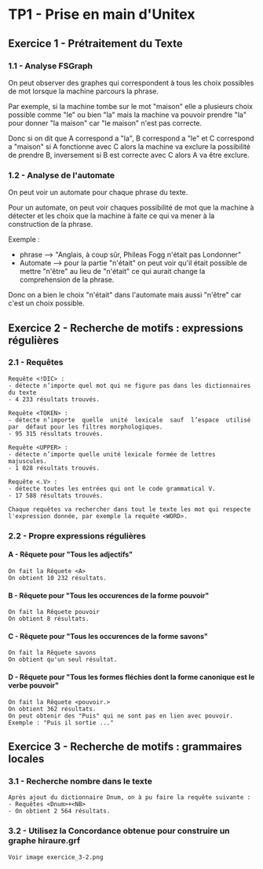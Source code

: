 # TP1 - Prise en main d'Unitex

## Exercice 1 - Prétraitement du Texte

### 1.1 - Analyse FSGraph

On peut observer des graphes qui correspondent à tous les choix possibles de mot lorsque la machine parcours la phrase.
    
Par exemple, si la machine tombe sur le mot "maison" elle a plusieurs choix possible comme "le" ou bien "la" mais la machine va pouvoir prendre "la" pour donner "la maison" car "le maison" n'est pas correcte.

Donc si on dit que A correspond a "la", B correspond a "le" et C correspond a "maison" si A fonctionne avec C alors la machine va exclure la possibilité de prendre B, inversement si B est correcte avec C alors A va être exclure.

### 1.2 - Analyse de l'automate
On peut voir un automate pour chaque phrase du texte.

Pour un automate, on peut voir chaques possibilité de mot que la machine à détecter et les choix que la machine à faite ce qui va mener à la construction de la phrase.

Exemple :
- phrase --> "Anglais, à coup sûr, Phileas Fogg n'était pas Londonner"
- Automate --> pour la partie "n'était" on peut voir qu'il était possible de mettre "n'être" au lieu de "n'était" ce qui aurait change la comprehension de la phrase.

Donc on a bien le choix "n'était" dans l'automate mais aussi "n'être" car c'est un choix possible.

## Exercice 2 - Recherche de motifs : expressions régulières

### 2.1 - Requêtes

    Requête <!DIC> :
    - détecte n’importe quel mot qui ne figure pas dans les dictionnaires du texte
    - 4 233 résultats trouvés.

    Requête <TOKEN> :
    - détecte n’importe  quelle  unité  lexicale  sauf  l’espace  utilisé  par  défaut pour les filtres morphologiques.
    - 95 315 résultats trouvés.

    Requête <UPPER> :
    - détecte n’importe quelle unité lexicale formée de lettres majuscules.
    - 1 028 résultats trouvés.

    Requête <.V> :
    - détecte toutes les entrées qui ont le code grammatical V.
    - 17 588 résultats trouvés.

    Chaque requêtes va rechercher dans tout le texte les mot qui respecte l'expression donnée, par exemple la requête <WORD>.

### 2.2 - Propre expressions régulières

#### A - Rêquete pour "Tous les adjectifs"
    On fait la Rêquete <A>
    On obtient 10 232 résultats.

#### B - Rêquete pour "Tous les occurences de la forme pouvoir"
    On fait la Rêquete pouvoir
    On obtient 8 résultats.

#### C - Rêquete pour "Tous les occurences de la forme savons"
    On fait la Rêquete savons
    On obtient qu'un seul résultat.

#### D - Rêquete pour "Tous les formes fléchies dont la forme canonique est le verbe pouvoir"
    On fait la Rêquete <pouvoir.>
    On obtient 362 résultats.
    On peut obtenir des "Puis" qui ne sont pas en lien avec pouvoir.
    Exemple : "Puis il sortie ..."

## Exercice 3 - Recherche de motifs : grammaires locales

### 3.1 - Recherche nombre dans le texte

    Après ajout du dictionnaire Dnum, on à pu faire la requête suivante :
    - Requêtes <Dnum>+<NB>
    - On obtient 2 564 résultats.

### 3.2 - Utilisez la Concordance obtenue pour construire un graphe hiraure.grf

    Voir image exercice_3-2.png